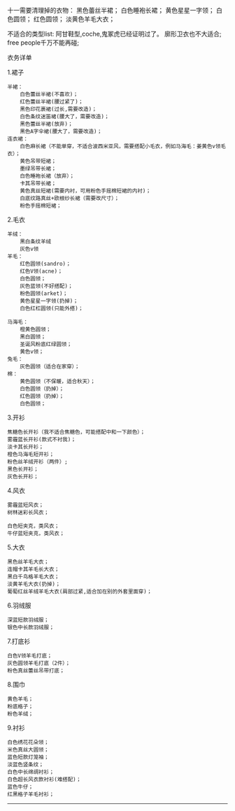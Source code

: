 
十一需要清理掉的衣物：
黑色蕾丝半裙；
白色睡袍长裙；
黄色星星一字领；
白色圆领；
红色圆领；
淡黄色羊毛大衣；





不适合的类型list:
阿甘鞋型,coche,鬼冢虎已经证明过了。
廓形卫衣也不大适合;
free people千万不能再碰;



衣务详单

1.裙子

```
半裙：
    白色蕾丝半裙(不喜欢)；
    红色蕾丝半裙(腰过紧了)；
    黑色印花裹裙(过长,需要改造)；
    白色条纹迷笛裙(腰大了，需要改造)；
    黑色蕾丝半裙(放弃)；
    黑色A字伞裙(腰大了，需要改造)；
连衣裙：
    白色麻长裙（不能单穿，不适合波西米亚风，需要搭配小毛衣，例如马海毛：姜黄色v领毛衣）；
    黄色吊带短裙；
    墨绿吊带长裙；
    白色睡袍长裙（放弃）；
    卡其吊带长裙；
    黄色真丝短裙(需要内衬，可用粉色手摇棉短裙的内衬)；
    白底纹路真丝+欧根纱长裙（需要改尺寸）；
    粉色手摇棉短裙；
```

2.毛衣

```mel
羊绒：
    黑白条纹羊绒
    灰色v领
羊毛：
    红色圆领(sandro)；
    红色V领(acne)；
    白色圆领；
    灰色蓝领(不好搭配)；
    粉色圆领(arket)；
    黄色星星一字领(扔掉)；
    白色红杠圆领(只能外搭)；
    
马海毛：
    橙黄色圆领；
    黑白圆领；
    圣诞风粉底红绿圆领；
    黄色v领；
兔毛：
    灰色圆领（适合在家穿）；
棉：
    黄色圆领（不保暖，适合秋天）；
    白色圆领（扔掉）；
    红色圆领（扔掉）；
    白色圆领；    

```

3.开衫

```
焦糖色长开衫（我不适合焦糖色，可能搭配中和一下颜色）；
雾霾蓝长开衫(款式不衬我)；
淡卡其长开衫；
橙色马海毛短开衫；
粉色丝羊绒开衫（两件）;
黑色长开衫；
灰色长开衫；
```

4.风衣

```
雾霾蓝短风衣；
树林迷彩长风衣；

白色短夹克，类风衣；
牛仔蓝短夹克，类风衣；
```

5.大衣

```
黑色丝羊毛大衣；
连帽卡其羊毛长大衣；
黑白千鸟格羊毛大衣；
淡黄羊毛大衣(扔掉)；
葡萄红丝羊绒羊毛大衣(肩部过紧,适合加在别的外套里面穿)；
```

6.羽绒服

```羽绒服
深蓝短款羽绒服；
银色中长款羽绒服；
```

7.打底衫

```
白色V领羊毛打底；
灰色圆领羊毛打底（2件）；
粉色真丝蕾丝吊带打底；
```

8.围巾

```
黄色羊毛；
粉底格子；
粉色羊绒；
```
9.衬衫
```
白色绣花花朵领；
米色真丝大圆领；
蓝色短款灯笼袖；
淡蓝色竖条纹；
白色中长绵绸衬衫；
白色超长风衣款衬衫(难搭配)；
蓝色牛仔；
红黑格子羊毛衬衫；
```









---



